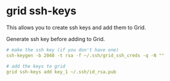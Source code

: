 # grid ssh-keys

This allows you to create ssh keys and add them to Grid.

Generate ssh key before adding to Grid.

```yaml
# make the ssh key (if you don't have one)
ssh-keygen -b 2048 -t rsa -f ~/.ssh/grid_ssh_creds -q -N ""

# add the keys to grid
grid ssh-keys add key_1 ~/.ssh/id_rsa.pub
```


